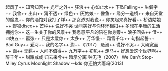 起风了++
知否知否++
光年之外++
狂浪++
心如止水++
下坠Falling++
生僻字++
我曾++
出山++
猜不透++
绿色++
灰姑娘++
像鱼++
缘分一道桥++
来自天堂的魔鬼++
你的酒馆对我打了烊++
那女孩对我说++
你笑起来真好看++
桥边姑娘++
野狼disco++
芒种++
说好不哭
世间美好与你环环相扣++
多想在平庸的生活拥抱你++
这一生关于你的风景++
我愿意平凡的陪在你身旁++
浪子回头++
借++
四块五++
嚣张++
只是太爱你++
太多++
芳华慢++
霜雪千年++
勾指起誓++
Bad Guy++
爱河++
我的名字++
溯++（2017）
悬溺++
说好不哭++
大碗宽面++
画++
无羁++
人间不值得++
九万字++
初见++
走马++
好想爱这个世界啊++
醉千年++
甜甜咸咸
归去来兮++
暗示分离
钟无艳（2007）
We Can't Stop-Miley Cyrus
Moonlight Shadow
--kds
你还怕大雨吗(2013)